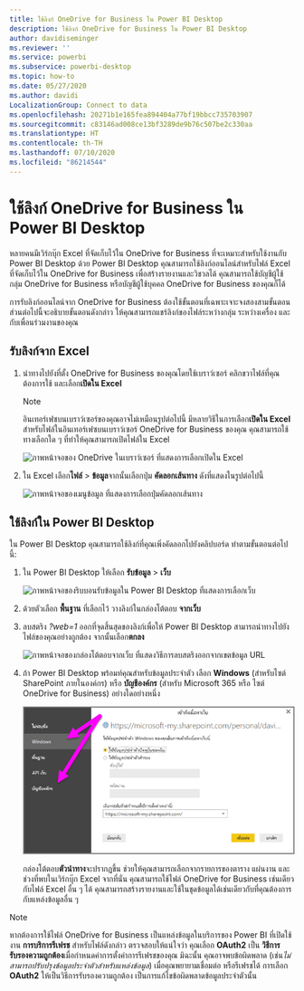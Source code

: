 ```yaml
---
title: ใช้ลิงก์ OneDrive for Business ใน Power BI Desktop
description: ใช้ลิงก์ OneDrive for Business ใน Power BI Desktop
author: davidiseminger
ms.reviewer: ''
ms.service: powerbi
ms.subservice: powerbi-desktop
ms.topic: how-to
ms.date: 05/27/2020
ms.author: davidi
LocalizationGroup: Connect to data
ms.openlocfilehash: 20271b1e165fea894404a77bf19bbcc735703907
ms.sourcegitcommit: c83146ad008ce13bf3289de9b76c507be2c330aa
ms.translationtype: HT
ms.contentlocale: th-TH
ms.lasthandoff: 07/10/2020
ms.locfileid: "86214544"
---
```

# <a name="use-onedrive-for-business-links-in-power-bi-desktop"></a>ใช้ลิงก์ OneDrive for Business ใน Power BI Desktop
หลายคนมีเวิร์กบุ๊ก Excel ที่จัดเก็บไว้ใน OneDrive for Business ที่จะเหมาะสำหรับใช้งานกับ Power BI Desktop ด้วย Power BI Desktop คุณสามารถใช้ลิงก์ออนไลน์สำหรับไฟล์ Excel ที่จัดเก็บไว้ใน OneDrive for Business เพื่อสร้างรายงานและวิชวลได้ คุณสามารถใช้บัญชีผู้ใช้กลุ่ม OneDrive for Business หรือบัญชีผู้ใช้บุคคล OneDrive for Business ของคุณก็ได้

การรับลิงก์ออนไลน์จาก OneDrive for Business ต้องใช้ขั้นตอนที่เฉพาะเจาะจงสองสามขั้นตอน ส่วนต่อไปนี้จะอธิบายขั้นตอนดังกล่าว ให้คุณสามารถแชร์ลิงก์ของไฟล์ระหว่างกลุ่ม ระหว่างเครื่อง และกับเพื่อนร่วมงานของคุณ

## <a name="get-a-link-from-excel"></a>รับลิงก์จาก Excel
1. นำทางไปยังที่ตั้ง OneDrive for Business ของคุณโดยใช้เบราว์เซอร์ คลิกขวาไฟล์ที่คุณต้องการใช้ และเลือก**เปิดใน Excel**
   
   > [!NOTE]
   > อินเทอร์เฟซบนเบราว์เซอร์ของคุณอาจไม่เหมือนรูปต่อไปนี้ มีหลายวิธีในการเลือก**เปิดใน Excel** สำหรับไฟล์ในอินเทอร์เฟซบนเบราว์เซอร์ OneDrive for Business ของคุณ คุณสามารถใช้ทางเลือกใด ๆ ที่ทำให้คุณสามารถเปิดไฟล์ใน Excel
   
   ![ภาพหน้าจอของ OneDrive ในเบราว์เซอร์ ที่แสดงการเลือกเปิดใน Excel](media/desktop-use-onedrive-business-links/odb-links_02.png)

2. ใน Excel เลือก**ไฟล์** > **ข้อมูล**จากนั้นเลือกปุ่ม **คัดลอกเส้นทาง** ดังที่แสดงในรูปต่อไปนี้
   
   ![ภาพหน้าจอของเมนูข้อมูล ที่แสดงการเลือกปุ่มคัดลอกเส้นทาง](media/desktop-use-onedrive-business-links/onedrive-copy-path.png)

## <a name="use-the-link-in-power-bi-desktop"></a>ใช้ลิงก์ใน Power BI Desktop
ใน Power BI Desktop คุณสามารถใช้ลิงก์ที่คุณเพิ่งคัดลอกไปยังคลิปบอร์ด ทำตามขั้นตอนต่อไปนี้:

1. ใน Power BI Desktop ให้เลือก **รับข้อมูล** > **เว็บ**
   
   ![ภาพหน้าจอของริบบอนรับข้อมูลใน Power BI Desktop ที่แสดงการเลือกเว็บ](media/desktop-use-onedrive-business-links/power-bi-web-link-onedrive.png)
2. ด้วยตัวเลือก **พื้นฐาน** ที่เลือกไว้ วางลิงก์ในกล่องโต้ตอบ **จากเว็บ**
3. ลบสตริง *?web=1* ออกที่จุดสิ้นสุดของลิงก์เพื่อให้ Power BI Desktop สามารถนำทางไปยังไฟล์ของคุณอย่างถูกต้อง จากนั้นเลือก**ตกลง**
   
    ![ภาพหน้าจอของกล่องโต้ตอบจากเว็บ ที่แสดงวิธีการลบสตริงออกจากเขตข้อมูล URL](media/desktop-use-onedrive-business-links/power-bi-web-link-confirmation.png) 
4. ถ้า Power BI Desktop พร้อมท์คุณสำหรับข้อมูลประจำตัว เลือก **Windows** (สำหรับไซต์ SharePoint ภายในองค์กร) หรือ **บัญชีองค์กร** (สำหรับ Microsoft 365 หรือ ไซต์ OneDrive for Business) อย่างใดอย่างหนึ่ง
   
   ![ภาพหน้าจอของพรอมท์ข้อมูลประจำตัวของ Power BI Desktop ที่แสดงการเลือกบัญชีของ Windows หรือองค์กร](media/desktop-use-onedrive-business-links/odb-links_06.png)

   กล่องโต้ตอบ**ตัวนำทาง**จะปรากฏขึ้น ช่วยให้คุณสามารถเลือกจากรายการของตาราง แผ่นงาน และช่วงที่พบในเวิร์กบุ๊ก Excel จากที่นั่น คุณสามารถใช้ไฟล์ OneDrive for Business เช่นเดียวกับไฟล์ Excel อื่น ๆ ได้ คุณสามารถสร้างรายงานและใช้ในชุดข้อมูลได้เช่นเดียวกับที่คุณต้องการกับแหล่งข้อมูลอื่น ๆ

> [!NOTE]
> หากต้องการใช้ไฟล์ OneDrive for Business เป็นแหล่งข้อมูลในบริการของ Power BI ที่เปิดใช้งาน **การบริการรีเฟรช** สำหรับไฟล์ดังกล่าว ตรวจสอบให้แน่ใจว่า คุณเลือก **OAuth2** เป็น **วิธีการรับรองความถูกต้อง**เมื่อกำหนดค่าการตั้งค่าการรีเฟรชของคุณ มิฉะนั้น คุณอาจพบข้อผิดพลาด (เช่น*ไม่สามารถปรับปรุงข้อมูลประจำตัวสำหรับแหล่งข้อมูล*) เมื่อคุณพยายามเชื่อมต่อ หรือรีเฟรชได้ การเลือก **OAuth2** ให้เป็นวิธีการรับรองความถูกต้อง เป็นการแก้ไขข้อผิดพลาดข้อมูลประจำตัวนั้น
>
